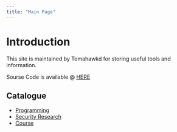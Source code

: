 ```yaml
---
title: "Main Page"
---
```


# Introduction
This site is maintained by Tomahawkd for storing useful tools and information.

Sourse Code is available @ [HERE](https://github.com/Tomahawkd/tomahawkd.github.io)

## Catalogue
- [Programming](./programming)
- [Security Research](./security)
- [Course](./course)
